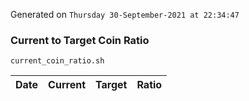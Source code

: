 Generated on `Thursday 30-September-2021 at 22:34:47`

### Current to Target Coin Ratio
`current_coin_ratio.sh`

Date|Current|Target|Ratio
---|---|---|---
